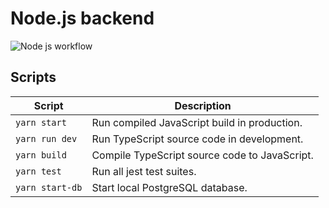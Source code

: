 # Node.js backend

![Node js workflow](https://github.com/MaximilianHagelstam/privatevoid/actions/workflows/node.js.yml/badge.svg)

## Scripts

| Script          | Description                                   |
| --------------- | --------------------------------------------- |
| `yarn start`    | Run compiled JavaScript build in production.  |
| `yarn run dev`  | Run TypeScript source code in development.    |
| `yarn build`    | Compile TypeScript source code to JavaScript. |
| `yarn test`     | Run all jest test suites.                     |
| `yarn start-db` | Start local PostgreSQL database.              |
